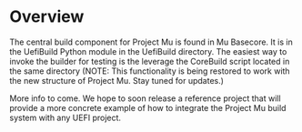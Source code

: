 # Overview

The central build component for Project Mu is found in Mu Basecore. It is in the UefiBuild Python module in the UefiBuild directory. The easiest way to invoke the builder for testing is the leverage the CoreBuild script located in the same directory (NOTE: This functionality is being restored to work with the new structure of Project Mu. Stay tuned for updates.)

More info to come. We hope to soon release a reference project that will provide a more concrete example of how to integrate the Project Mu build system with any UEFI project.

